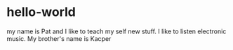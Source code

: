 # hello-world
my name is Pat and I like to teach my self new stuff.
I like to listen electronic music.
My brother's name is Kacper